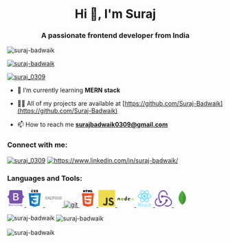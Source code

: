 <h1 align="center">Hi 👋, I'm Suraj</h1>
<h3 align="center">A passionate frontend developer from India</h3>

<p align="left"> <img src="https://komarev.com/ghpvc/?username=suraj-badwaik&label=Profile%20views&color=0e75b6&style=flat" alt="suraj-badwaik" /> </p>

<p align="left"> <a href="https://github.com/ryo-ma/github-profile-trophy"><img src="https://github-profile-trophy.vercel.app/?username=suraj-badwaik" alt="suraj-badwaik" /></a> </p>

<p align="left"> <a href="https://twitter.com/suraj_0309" target="blank"><img src="https://img.shields.io/twitter/follow/suraj_0309?logo=twitter&style=for-the-badge" alt="suraj_0309" /></a> </p>

- 🌱 I’m currently learning **MERN stack**

- 👨‍💻 All of my projects are available at [https://github.com/Suraj-Badwaik](https://github.com/Suraj-Badwaik)

- 📫 How to reach me **surajbadwaik0309@gmail.com**

<h3 align="left">Connect with me:</h3>
<p align="left">
<a href="https://twitter.com/suraj_0309" target="blank"><img align="center" src="https://raw.githubusercontent.com/rahuldkjain/github-profile-readme-generator/master/src/images/icons/Social/twitter.svg" alt="suraj_0309" height="30" width="40" /></a>
<a href="https://linkedin.com/in/https://www.linkedin.com/in/suraj-badwaik/" target="blank"><img align="center" src="https://raw.githubusercontent.com/rahuldkjain/github-profile-readme-generator/master/src/images/icons/Social/linked-in-alt.svg" alt="https://www.linkedin.com/in/suraj-badwaik/" height="30" width="40" /></a>
</p>

<h3 align="left">Languages and Tools:</h3>
<p align="left"> <a href="https://getbootstrap.com" target="_blank" rel="noreferrer"> <img src="https://raw.githubusercontent.com/devicons/devicon/master/icons/bootstrap/bootstrap-plain-wordmark.svg" alt="bootstrap" width="40" height="40"/> </a> <a href="https://www.w3schools.com/css/" target="_blank" rel="noreferrer"> <img src="https://raw.githubusercontent.com/devicons/devicon/master/icons/css3/css3-original-wordmark.svg" alt="css3" width="40" height="40"/> </a> <a href="https://expressjs.com" target="_blank" rel="noreferrer"> <img src="https://raw.githubusercontent.com/devicons/devicon/master/icons/express/express-original-wordmark.svg" alt="express" width="40" height="40"/> </a> <a href="https://git-scm.com/" target="_blank" rel="noreferrer"> <img src="https://www.vectorlogo.zone/logos/git-scm/git-scm-icon.svg" alt="git" width="40" height="40"/> </a> <a href="https://www.w3.org/html/" target="_blank" rel="noreferrer"> <img src="https://raw.githubusercontent.com/devicons/devicon/master/icons/html5/html5-original-wordmark.svg" alt="html5" width="40" height="40"/> </a> <a href="https://developer.mozilla.org/en-US/docs/Web/JavaScript" target="_blank" rel="noreferrer"> <img src="https://raw.githubusercontent.com/devicons/devicon/master/icons/javascript/javascript-original.svg" alt="javascript" width="40" height="40"/> </a> <a href="https://nodejs.org" target="_blank" rel="noreferrer"> <img src="https://raw.githubusercontent.com/devicons/devicon/master/icons/nodejs/nodejs-original-wordmark.svg" alt="nodejs" width="40" height="40"/> </a> <a href="https://reactjs.org/" target="_blank" rel="noreferrer"> <img src="https://raw.githubusercontent.com/devicons/devicon/master/icons/react/react-original-wordmark.svg" alt="react" width="40" height="40"/> </a> <a href="https://redux.js.org" target="_blank" rel="noreferrer"> <img src="https://raw.githubusercontent.com/devicons/devicon/master/icons/redux/redux-original.svg" alt="redux" width="40" height="40"/> </a><a href="https://mongodb.js.org" target="_blank" rel="noreferrer"> <img src="https://raw.githubusercontent.com/devicons/devicon/master/icons/mongodb/mongodb-original.svg" alt="redux" width="40" height="40"/></a></p>

<p><img align="left" src="https://github-readme-stats.vercel.app/api/top-langs?username=suraj-badwaik&show_icons=true&locale=en&layout=compact" alt="suraj-badwaik" /></p>

<p>&nbsp;<img align="center" src="https://github-readme-stats.vercel.app/api?username=suraj-badwaik&show_icons=true&locale=en" alt="suraj-badwaik" /></p>

<p><img align="center" src="https://github-readme-streak-stats.herokuapp.com/?user=suraj-badwaik&" alt="suraj-badwaik" /></p>

